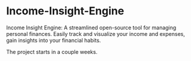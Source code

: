 # Income-Insight-Engine
Income Insight Engine: A streamlined open-source tool for managing personal finances. Easily track and visualize your income and expenses, gain insights into your financial habits.

The project starts in a couple weeks.
